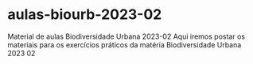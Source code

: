 # aulas-biourb-2023-02
Material de aulas Biodiversidade Urbana 2023-02
Aqui iremos postar os materiais para os exercícios práticos da matéria Biodiversidade Urbana 2023 02
